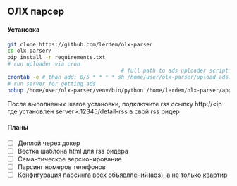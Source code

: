 ## ОЛХ парсер
#### Установка
```bash
git clone https://github.com/lerdem/olx-parser
cd olx-parser/
pip install -r requirements.txt
# run uploader via cron
                                    # full path to ads uploader script
crontab -e # than add: 0/5 * * * * sh /home/user/olx-parser/upload_ads.sh
# run server for getting ads
nohup /home/user/olx-parser/venv/bin/python /home/lerdem/olx-parser/app.py > olx-server.txt &
```
После выполненых шагов установки, подключите rss ссылку http://<ip где установлен server>:12345/detail-rss в свой rss ридер


#### Планы
- [ ] Деплой через докер
- [ ] Вестка шаблона html для rss ридера
- [ ] Семантическое версионирование
- [ ] Парсинг номеров телефонов
- [ ] Конфигурация парсинга всех объявллений(ads), а не только квартир
